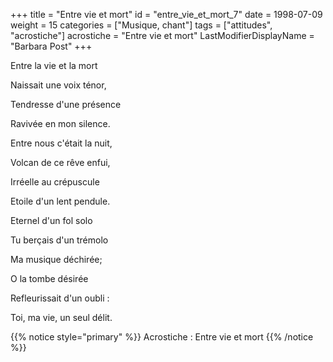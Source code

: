 +++
title = "Entre vie et mort"
id = "entre_vie_et_mort_7"
date = 1998-07-09
weight = 15
categories = ["Musique, chant"]
tags = ["attitudes", "acrostiche"]
acrostiche = "Entre vie et mort"
LastModifierDisplayName = "Barbara Post"
+++

Entre la vie et la mort

Naissait une voix ténor,

Tendresse d'une présence

Ravivée en mon silence.

Entre nous c'était la nuit,

Volcan de ce rêve enfui,

Irréelle au crépuscule

Etoile d'un lent pendule.

Eternel d'un fol solo

Tu berçais d'un trémolo

Ma musique déchirée;

O la tombe désirée

Refleurissait d'un oubli :

Toi, ma vie, un seul délit.

{{% notice style="primary" %}}
Acrostiche : Entre vie et mort
{{% /notice %}}
